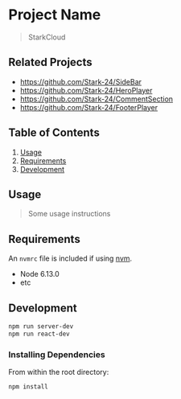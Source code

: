 # Project Name

> StarkCloud

## Related Projects

  - https://github.com/Stark-24/SideBar
  - https://github.com/Stark-24/HeroPlayer 
  - https://github.com/Stark-24/CommentSection 
  - https://github.com/Stark-24/FooterPlayer

## Table of Contents

1. [Usage](#Usage)
1. [Requirements](#requirements)
1. [Development](#development)

## Usage

> Some usage instructions

## Requirements

An `nvmrc` file is included if using [nvm](https://github.com/creationix/nvm).

- Node 6.13.0
- etc

## Development

```sh
npm run server-dev
npm run react-dev
```

### Installing Dependencies

From within the root directory:

```sh
npm install
```

